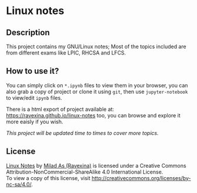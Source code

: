 # Linux notes

## Description
This project contains my GNU/Linux notes; Most of the topics included are from different exams like LPIC, RHCSA and LFCS. 

## How to use it?
You can simply click on `*.ipynb` files to view them in your browser, you can also grab a copy of project or clone it using `git`, then use `jupyter-notebook` to view/edit `ipynb` files.

There is a html export of project available at: https://ravexina.github.io/linux-notes too, you can browse and explore it more eaisly if you wish.

*This project will be updated time to times to cover more topics.*

## License

[Linux Notes](https://github.com/ravexina/linux-notes/) by [Milad As (Ravexina)](https://github.com/ravexina) is licensed under a Creative Commons Attribution-NonCommercial-ShareAlike 4.0 International License.  
To view a copy of this license, visit http://creativecommons.org/licenses/by-nc-sa/4.0/.
